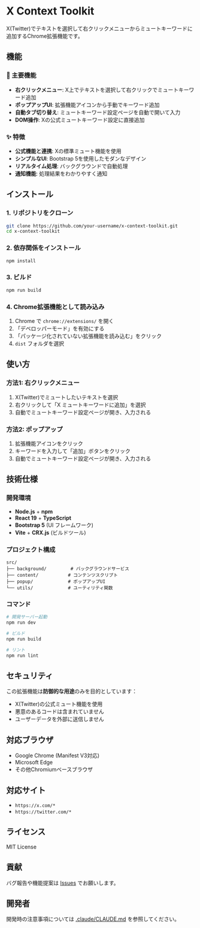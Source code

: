 # X Context Toolkit

X(Twitter)でテキストを選択して右クリックメニューからミュートキーワードに追加するChrome拡張機能です。

## 機能

### 🎯 主要機能
- **右クリックメニュー**: X上でテキストを選択して右クリックでミュートキーワード追加
- **ポップアップUI**: 拡張機能アイコンから手動でキーワード追加
- **自動タブ切り替え**: ミュートキーワード設定ページを自動で開いて入力
- **DOM操作**: Xの公式ミュートキーワード設定に直接追加

### ✨ 特徴
- **公式機能と連携**: Xの標準ミュート機能を使用
- **シンプルなUI**: Bootstrap 5を使用したモダンなデザイン
- **リアルタイム処理**: バックグラウンドで自動処理
- **通知機能**: 処理結果をわかりやすく通知

## インストール

### 1. リポジトリをクローン
```bash
git clone https://github.com/your-username/x-context-toolkit.git
cd x-context-toolkit
```

### 2. 依存関係をインストール
```bash
npm install
```

### 3. ビルド
```bash
npm run build
```

### 4. Chrome拡張機能として読み込み
1. Chrome で `chrome://extensions/` を開く
2. 「デベロッパーモード」を有効にする
3. 「パッケージ化されていない拡張機能を読み込む」をクリック
4. `dist` フォルダを選択

## 使い方

### 方法1: 右クリックメニュー
1. X(Twitter)でミュートしたいテキストを選択
2. 右クリックして「X ミュートキーワードに追加」を選択
3. 自動でミュートキーワード設定ページが開き、入力される

### 方法2: ポップアップ
1. 拡張機能アイコンをクリック
2. キーワードを入力して「追加」ボタンをクリック
3. 自動でミュートキーワード設定ページが開き、入力される

## 技術仕様

### 開発環境
- **Node.js** + **npm**
- **React 19** + **TypeScript**
- **Bootstrap 5** (UI フレームワーク)
- **Vite** + **CRX.js** (ビルドツール)

### プロジェクト構成
```
src/
├── background/         # バックグラウンドサービス
├── content/           # コンテンツスクリプト
├── popup/             # ポップアップUI
└── utils/             # ユーティリティ関数
```

### コマンド
```bash
# 開発サーバー起動
npm run dev

# ビルド
npm run build

# リント
npm run lint
```

## セキュリティ

この拡張機能は**防御的な用途**のみを目的としています：
- X(Twitter)の公式ミュート機能を使用
- 悪意のあるコードは含まれていません
- ユーザーデータを外部に送信しません

## 対応ブラウザ

- Google Chrome (Manifest V3対応)
- Microsoft Edge
- その他Chromiumベースブラウザ

## 対応サイト

- `https://x.com/*`
- `https://twitter.com/*`

## ライセンス

MIT License

## 貢献

バグ報告や機能提案は [Issues](https://github.com/your-username/x-context-toolkit/issues) でお願いします。

## 開発者

開発時の注意事項については [.claude/CLAUDE.md](.claude/CLAUDE.md) を参照してください。
